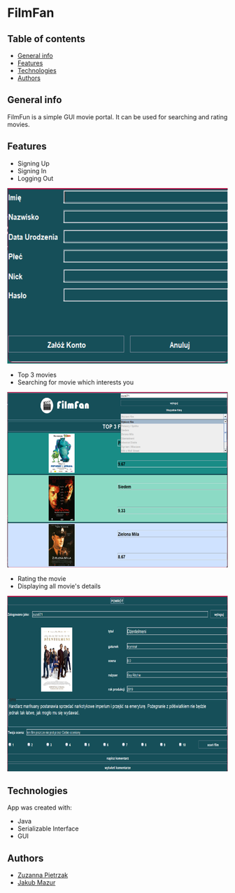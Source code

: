 # FilmFan

## Table of contents
* [General info](#general-info)
* [Features](#features)
* [Technologies](#technologies)
* [Authors](#authors)

## General info
FilmFun is a simple GUI movie portal. It can be used for searching and rating movies.

## Features
- Signing Up 
- Signing In
- Logging Out

<img src="./images/register.png" data-canonical-src="./images/register_page.png" width="650" height="400"/>

- Top 3 movies
- Searching for movie which interests you

<img src="./images/main.png" data-canonical-src="./images/main_page.png" width="650" height="400"/>

- Rating the movie
- Displaying all movie's details

<img src="./images/movie.png" data-canonical-src="./images/movie_page.png" width="650" height="400"/>

## Technologies
App was created with:
- Java 
- Serializable Interface 
- GUI

## Authors 
- [Zuzanna Pietrzak](https://github.com/zuza571)
- [Jakub Mazur](https://github.com/JakubMazur965)
